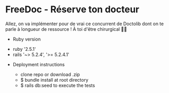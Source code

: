 # FreeDoc - Réserve ton docteur

Allez, on va implémenter pour de vrai ce concurrent de Doctolib dont on te parle à longueur de ressource ! À toi d'être chirurgical 👩‍⚕️

* Ruby version
- ruby '2.5.1'
- rails '~> 5.2.4', '>= 5.2.4.1'

* Deployment instructions

  - clone repo or download .zip
  - $ bundle install at root directory
  - $ rails db:seed to execute the tests
